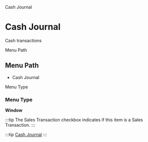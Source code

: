 
Cash Journal
# Cash Journal


Cash transactions

Menu Path
## Menu Path



- Cash Journal

Menu Type
### Menu Type

**Window**

:::tip
The Sales Transaction checkbox indicates if this item is a Sales Transaction.
:::

:::tip
[Cash Journal](functional-guide/window/window-cash-journal.md)
:::